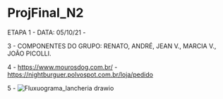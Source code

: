 # ProjFinal_N2

ETAPA 1 - DATA: 05/10/21 - 

3 - COMPONENTES DO GRUPO: RENATO, ANDRÉ, JEAN V., MARCIA V., JOÃO PICOLLI.

4 - https://www.mourosdog.com.br/   -  https://nightburguer.polvospot.com.br/loja/pedido

5 - ![Fluxuograma_lancheria drawio](https://user-images.githubusercontent.com/89554549/136126268-9eb6fd84-58fb-45b4-917f-573f675f7858.png)

